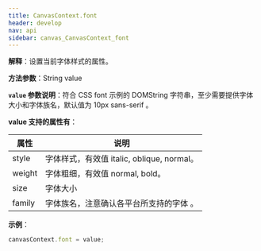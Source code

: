 ```yaml
---
title: CanvasContext.font
header: develop
nav: api
sidebar: canvas_CanvasContext_font
---
```


 

**解释**：设置当前字体样式的属性。

**方法参数**：String value

**`value` 参数说明**：符合 CSS font 示例的 DOMString 字符串，至少需要提供字体大小和字体族名，默认值为 10px sans-serif 。 

**value 支持的属性有**：

| 属性 | 说明 |
|---- | ---- |
| style | 字体样式，有效值 italic, oblique, normal。 |
| weight | 字体粗细，有效值 normal, bold。 |
| size | 字体大小 |
| family | 字体族名，注意确认各平台所支持的字体 。|

**示例**：

```js
canvasContext.font = value;
```

